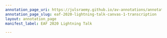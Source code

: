 ```yaml
---
annotation_page_uri: https://julsraemy.github.io/av-annotations/annotations/eaf-2020-lightning-talk-canvas-1-transcription.json
annotation_page_slug: eaf-2020-lightning-talk-canvas-1-transcription
layout: annotation_page
manifest_label: EAF 2020 Lightning Talk

---
```

